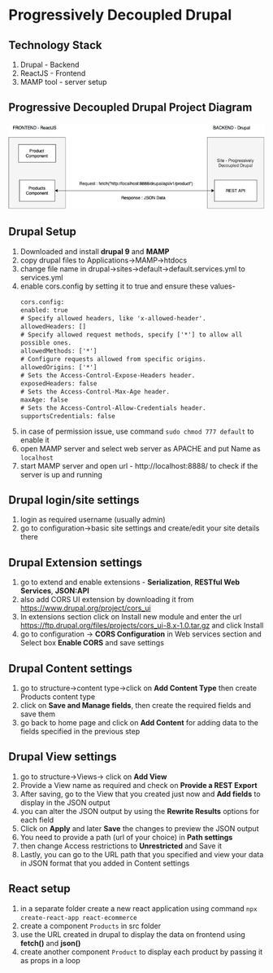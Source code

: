 # Progressively Decoupled Drupal

## Technology Stack
1. Drupal - Backend
2. ReactJS - Frontend
3. MAMP tool - server setup

## Progressive Decoupled Drupal Project Diagram
![Progressive Decoupled Drupal Project Diagram](/public/images/progressively_decoupled_drupal.jpg)

## Drupal Setup
1. Downloaded and install **drupal 9** and **MAMP**
2. copy drupal files to Applications->MAMP->htdocs
3. change file name in drupal->sites->default->default.services.yml to services.yml
4. enable cors.config by setting it to true and ensure these values- 
    ```
    cors.config:
    enabled: true
    # Specify allowed headers, like 'x-allowed-header'.
    allowedHeaders: []
    # Specify allowed request methods, specify ['*'] to allow all possible ones.
    allowedMethods: ['*']
    # Configure requests allowed from specific origins.
    allowedOrigins: ['*']
    # Sets the Access-Control-Expose-Headers header.
    exposedHeaders: false
    # Sets the Access-Control-Max-Age header.
    maxAge: false
    # Sets the Access-Control-Allow-Credentials header.
    supportsCredentials: false
    ```
5. in case of permission issue, use command `sudo chmod 777 default` to enable it
6. open MAMP server and select web server as APACHE and put Name as `localhost`
7. start MAMP server and open url - http://localhost:8888/ to check if the server is up and running

## Drupal login/site settings
1. login as required username (usually admin)
2. go to configuration->basic site settings and create/edit your site details there

## Drupal Extension settings
1. go to extend and enable extensions - **Serialization**, **RESTful Web Services**, **JSON:API** 
2. also add CORS UI extension by downloading it from https://www.drupal.org/project/cors_ui 
3. In extensions section click on Install new module and enter the url https://ftp.drupal.org/files/projects/cors_ui-8.x-1.0.tar.gz and click Install
4. go to configuration -> **CORS Configuration** in Web services section and Select box **Enable CORS** and save settings

## Drupal Content settings
1. go to structure->content type->click on **Add Content Type** then create Products content type
2. click on **Save and Manage fields**, then create the required fields and save them
3. go back to home page and click on **Add Content** for adding data to the fields specified in the previous step

## Drupal View settings
1. go to structure->Views-> click on **Add View** 
2. Provide a View name as required and check on **Provide a REST Export**
3. After saving, go to the View that you created just now and **Add fields** to display in the JSON output
4. you can alter the JSON output by using the **Rewrite Results** options for each field
5. Click on **Apply** and later **Save** the changes to preview the JSON output
6. You need to provide a path (url of your choice) in **Path settings** 
7. then change Access restrictions to **Unrestricted** and Save it
8. Lastly, you can go to the URL path that you specified and view your data in JSON format that you added in Content settings

## React setup
1. in a separate folder create a new react application using command `npx create-react-app react-ecommerce`
2. create a component `Products` in src folder
3. use the URL created in drupal to display the data on frontend using **fetch()** and **json()**
4. create another component `Product` to display each product by passing it as props in a loop
